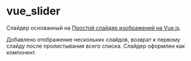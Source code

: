 # vue_slider

Слайдер основанный на [Простой слайдер изображений на Vue.js](https://medium.com/@AlekseyPleshkov/%D0%BF%D1%80%D0%BE%D1%81%D1%82%D0%BE%D0%B9-%D1%81%D0%BB%D0%B0%D0%B9%D0%B4%D0%B5%D1%80-%D0%B8%D0%B7%D0%BE%D0%B1%D1%80%D0%B0%D0%B6%D0%B5%D0%BD%D0%B8%D0%B9-%D0%BD%D0%B0-vue-js-827d199185eb). 

Добавлено отображение нескольких слайдов, возврат к первому слайду после пролистывания всего списка. Слайдер оформлен как компонент.
